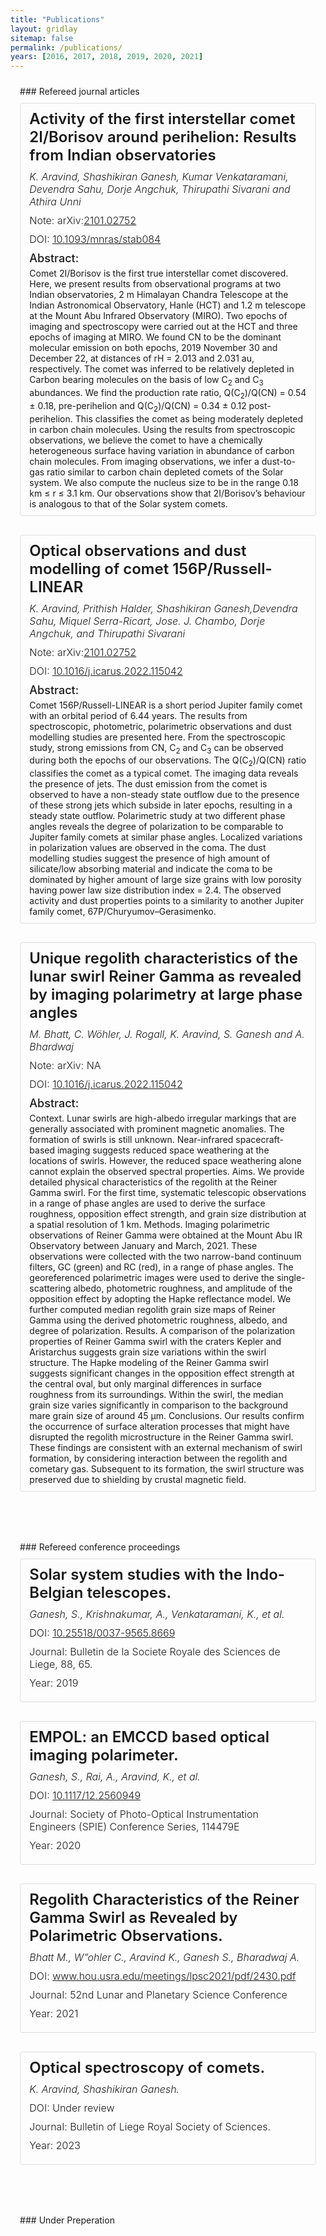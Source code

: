 ```yaml
---
title: "Publications"
layout: gridlay
sitemap: false
permalink: /publications/
years: [2016, 2017, 2018, 2019, 2020, 2021]
---
```


<style>
.jumbotron{
  padding:3%;
  padding-bottom:10px;
  padding-top:10px;
  margin-top:10px;
  margin-bottom:30px;
}

.publication {
  padding:3%;
  padding-bottom:10px;
  padding-top:10px;
  margin-top:10px;
  margin-bottom:30px;
  border: 1px solid #ddd;
  border-radius: 4px;
}

.publication h3 {
  margin-top: 0;
  margin-bottom: 10px;
  font-size: 24px;
  font-weight: 600;
}

.publication h4 {
  margin-top: 0;
  margin-bottom: 5px;
  font-size: 18px;
  font-weight: 500;
}

.publication p {
  margin-top: 0;
  margin-bottom: 10px;
  font-size: 16px;
  font-weight: 300;
}

.authors {
  font-size: 16px;
  font-weight: 500;
  font-style: italic;
}

</style>

<div class="jumbotron">
### Refereed journal articles

<div class="publication">
  <h3>Activity of the first interstellar comet 2I/Borisov around perihelion: Results from Indian observatories</h3>

  <p class="authors">K. Aravind, Shashikiran Ganesh, Kumar Venkataramani, Devendra Sahu, Dorje Angchuk, Thirupathi Sivarani and Athira Unni </p>
  <p>Note: arXiv:<a href="https://arxiv.org/abs/2101.02752">2101.02752</a></p>
  <p>DOI: <a href="https://doi.org/10.1093/mnras/stab084">10.1093/mnras/stab084</a></p>

  <h4>Abstract:</h4>
  Comet 2I/Borisov is the first true interstellar comet discovered. Here, we present results from observational programs at two Indian observatories, 2 m Himalayan Chandra Telescope at the Indian Astronomical Observatory, Hanle (HCT) and 1.2 m telescope at the Mount Abu Infrared Observatory (MIRO). Two epochs of imaging and spectroscopy were carried out at the HCT and three epochs of imaging at MIRO. We found CN to be the dominant molecular emission on both epochs, 2019 November 30 and December 22, at distances of rH = 2.013 and 2.031 au, respectively. The comet was inferred to be relatively depleted in Carbon bearing molecules on the basis of low C<sub>2</sub> and C<sub>3</sub> abundances. We find the production rate ratio, Q(C<sub>2</sub>)/Q(CN) = 0.54 &plusmn; 0.18, pre-perihelion and Q(C<sub>2</sub>)/Q(CN) = 0.34 &plusmn; 0.12 post-perihelion. This classifies the comet as being moderately depleted in carbon chain molecules. Using the results from spectroscopic observations, we believe the comet to have a chemically heterogeneous surface having variation in abundance of carbon chain molecules. From imaging observations, we infer a dust-to-gas ratio similar to carbon chain depleted comets of the Solar system. We also compute the nucleus size to be in the range 0.18 km &le; r &le; 3.1 km. Our observations show that 2I/Borisov’s behaviour is analogous to that of the Solar system comets.

</div>

<div class="publication">
  <h3>Optical observations and dust modelling of comet 156P/Russell-LINEAR</h3>

  <p class="authors">K. Aravind, Prithish Halder, Shashikiran Ganesh,Devendra Sahu, Miquel Serra-Ricart, Jose. J. Chambo, Dorje Angchuk, and Thirupathi Sivarani</p>
  <p>Note: arXiv:<a href="https://arxiv.org/abs/2101.02752">2101.02752</a></p>
  <p>DOI: <a href="https://doi.org/10.1016/j.icarus.2022.115042">10.1016/j.icarus.2022.115042</a></p>

  <h4>Abstract:</h4>
  Comet 156P/Russell-LINEAR is a short period Jupiter family comet with an orbital period of 6.44 years. The results from spectroscopic, photometric, polarimetric observations and dust modelling studies are presented here. From the spectroscopic study, strong emissions from CN, C<sub>2</sub> and C<sub>3</sub> can be observed during both the epochs of our observations. The Q(C<sub>2</sub>)/Q(CN) ratio classifies the comet as a typical comet. The imaging data reveals the presence of jets. The dust emission from the comet is observed to have a non-steady state outflow due to the presence of these strong jets which subside in later epochs, resulting in a steady state outflow. Polarimetric study at two different phase angles reveals the degree of polarization to be comparable to Jupiter family comets at similar phase angles. Localized variations in polarization values are observed in the coma. The dust modelling studies suggest the presence of high amount of silicate/low absorbing material and indicate the coma to be dominated by higher amount of large size grains with low porosity having power law size distribution index = 2.4. The observed activity and dust properties points to a similarity to another Jupiter family comet, 67P/Churyumov–Gerasimenko.
</div>

<div class="publication">
  <h3>Unique regolith characteristics of the lunar swirl Reiner Gamma as revealed by imaging polarimetry at large phase angles</h3>

  <p class="authors">M. Bhatt, C. Wöhler, J. Rogall, K. Aravind, S. Ganesh and A. Bhardwaj</p>
  <p>Note: arXiv: NA </p>
  <p>DOI: <a href="https://doi.org/10.1016/j.icarus.2022.115042">10.1016/j.icarus.2022.115042</a></p>

  <h4>Abstract:</h4>
  Context. Lunar swirls are high-albedo irregular markings that are generally associated with prominent magnetic anomalies. The formation of swirls is still unknown. Near-infrared spacecraft-based imaging suggests reduced space weathering at the locations of swirls. However, the reduced space weathering alone cannot explain the observed spectral properties.
Aims. We provide detailed physical characteristics of the regolith at the Reiner Gamma swirl. For the first time, systematic telescopic observations in a range of phase angles are used to derive the surface roughness, opposition effect strength, and grain size distribution at a spatial resolution of 1 km.
Methods. Imaging polarimetric observations of Reiner Gamma were obtained at the Mount Abu IR Observatory between January and March, 2021. These observations were collected with the two narrow-band continuum filters, GC (green) and RC (red), in a range of phase angles. The georeferenced polarimetric images were used to derive the single-scattering albedo, photometric roughness, and amplitude of the opposition effect by adopting the Hapke reflectance model. We further computed median regolith grain size maps of Reiner Gamma using the derived photometric roughness, albedo, and degree of polarization.
Results. A comparison of the polarization properties of Reiner Gamma swirl with the craters Kepler and Aristarchus suggests grain size variations within the swirl structure. The Hapke modeling of the Reiner Gamma swirl suggests significant changes in the opposition effect strength at the central oval, but only marginal differences in surface roughness from its surroundings. Within the swirl, the median grain size varies significantly in comparison to the background mare grain size of around 45 µm.
Conclusions. Our results confirm the occurrence of surface alteration processes that might have disrupted the regolith microstructure in the Reiner Gamma swirl. These findings are consistent with an external mechanism of swirl formation, by considering interaction between the regolith and cometary gas. Subsequent to its formation, the swirl structure was preserved due to shielding by crustal magnetic field.
</div>

</div>

<div class="jumbotron">
### Refereed conference proceedings
  <div class="publication">
  <h3>Solar system studies with the Indo-Belgian telescopes.</h3>
  <p class="authors">Ganesh, S., Krishnakumar, A., Venkataramani, K., et al.</p>
  <p>DOI: <a href="https://doi.org/10.25518/0037-9565.8669">10.25518/0037-9565.8669</a></p>
  <p>Journal: Bulletin de la Societe Royale des Sciences de Liege, 88, 65. </p>
  <p>Year: 2019 </p>
  </div>

  <div class="publication">
  <h3>EMPOL: an EMCCD based optical imaging polarimeter.</h3>
  <p class="authors">Ganesh, S., Rai, A., Aravind, K., et al.</p>
  <p>DOI: <a href="https://doi.org/10.1117/12.2560949">10.1117/12.2560949</a></p>
  <p>Journal: Society of Photo-Optical Instrumentation Engineers (SPIE) Conference Series, 114479E </p>
  <p>Year: 2020 </p>
  </div>

  <div class="publication">
  <h3>Regolith Characteristics of the Reiner Gamma Swirl as Revealed by Polarimetric Observations.</h3>
  <p class="authors">Bhatt M., W”ohler C., Aravind K., Ganesh S., Bharadwaj A.</p>
  <p>DOI: <a href="https://www.hou.usra.edu/meetings/lpsc2021/pdf/2430.pdf">www.hou.usra.edu/meetings/lpsc2021/pdf/2430.pdf</a></p>
  <p>Journal: 52nd Lunar and Planetary Science Conference</p>
  <p>Year: 2021 </p>
  </div>

  <div class="publication">
  <h3>Optical spectroscopy of comets.</h3>
  <p class="authors">K. Aravind, Shashikiran Ganesh.</p>
  <p>DOI: Under review</p>
  <p>Journal: Bulletin of Liege Royal Society of Sciences.</p>
  <p>Year: 2023 </p>
  </div>
  
</div>

<div class="jumbotron">
### Under Preperation
</div>
